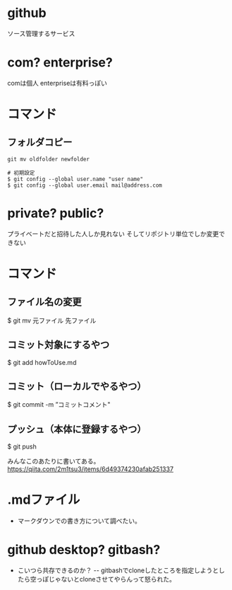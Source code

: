 # github

ソース管理するサービス

# com? enterprise?
comは個人
enterpriseは有料っぽい

# コマンド

## フォルダコピー

```
git mv oldfolder newfolder

# 初期設定
$ git config --global user.name "user name"
$ git config --global user.email mail@address.com
```

# private? public?

プライベートだと招待した人しか見れない
そしてリポジトリ単位でしか変更できない

# コマンド

## ファイル名の変更
$ git mv 元ファイル 先ファイル

## コミット対象にするやつ
$ git add howToUse.md
## コミット（ローカルでやるやつ）
$ git commit -m ”コミットコメント"
## プッシュ（本体に登録するやつ）
$ git push

みんなこのあたりに書いてある。
https://qiita.com/2m1tsu3/items/6d49374230afab251337


# .mdファイル
- マークダウンでの書き方について調べたい。

# github desktop? gitbash?
- こいつら共存できるのか？
-- gitbashでcloneしたところを指定しようとしたら空っぽじゃないとcloneさせてやらんって怒られた。




